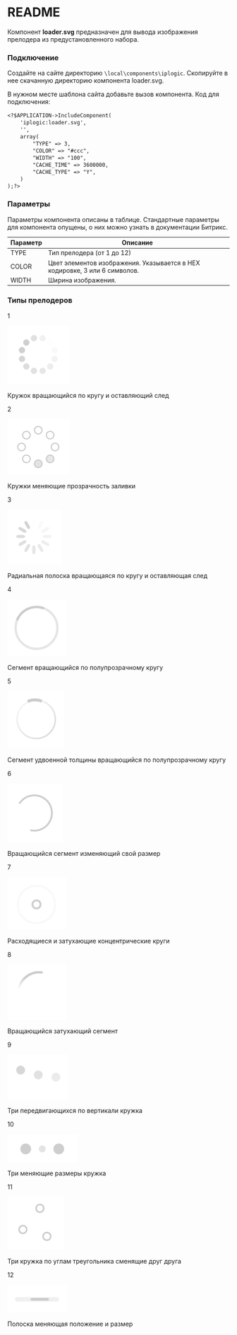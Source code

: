 # README #

Компонент **loader.svg** предназначен для вывода изображения прелодера из предустановленного набора.

### Подключение ###

Создайте на сайте директорию `\local\components\iplogic`. Скопируйте в нее скачанную директорию компонента loader.svg.

В нужном месте шаблона сайта добавьте вызов компонента. Код для подключения:

```
<?$APPLICATION->IncludeComponent(
	'iplogic:loader.svg',
	'',
	array(
		"TYPE" => 3,
		"COLOR" => "#ccc",
		"WIDTH" => "100",
		"CACHE_TIME" => 3600000,
		"CACHE_TYPE" => "Y",
	)
);?>
```


### Параметры ###

Параметры компонента описаны в таблице. Стандартные параметры для компонента опущены, о них можно узнать в документации Битрикс.

| Параметр | Описание                    |
| ------------- | ------------------------------ |
| TYPE | Тип прелодера (oт 1 до 12) |
| COLOR | Цвет элементов изображения. Указывается в HEX кодировке, 3 или 6 символов. |
| WIDTH | Ширина изображения. |

### Типы прелодеров ###

1

!["1"](img/1.png)

Кружок вращающийся по кругу и оставляющий след

2

!["2"](img/2.png)

Кружки меняющие прозрачность заливки

3

!["3"](img/3.png)

Радиальная полоска вращающаяся по кругу и оставляющая след

4

!["4"](img/4.png)

Сегмент вращающийся по полупрозрачному кругу

5

!["5"](img/5.png)

Сегмент удвоенной толщины вращающийся по полупрозрачному кругу

6

!["6"](img/6.png)

Вращающийся сегмент изменяющий свой размер

7

!["7"](img/7.png)

Расходящиеся и затухающие концентрические круги

8

!["8"](img/8.png)

Вращающийся затухающий сегмент

9

!["9"](img/9.png)

Три передвигающихся по вертикали кружка

10

!["10"](img/10.png)

Три меняющие размеры кружка

11

!["11"](img/11.png)

Три кружка по углам треугольника сменящие друг друга

12

!["12"](img/12.png)

Полоска меняющая положение и размер